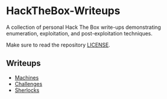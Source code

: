 # HackTheBox-Writeups
A collection of personal Hack The Box write-ups demonstrating enumeration, exploitation, and post-exploitation techniques.

Make sure to read the repository [LICENSE](LICENSE.md).

## Writeups

- [Machines](MACHINES.md)
- [Challenges](CHALLENGES.md)
- [Sherlocks](SHERLOCKS.md)